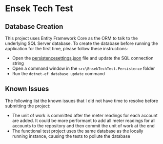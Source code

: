 # Ensek Tech Test

## Database Creation

This project uses Entity Framework Core as the ORM to talk to the underlying SQL Server database. To create the database before running the application for the first time, please follow these instructions:

* Open the [persistencesettings.json](src/EnsekTechTest.Persistence/persistencesettings.json) file and update the SQL connection string
* Open a command window in the `src\EnsekTechTest.Persistence` folder
* Run the `dotnet-ef database update` command

## Known Issues

The following list the known issues that I did not have time to resolve before submitting the project:

* The unit of work is committed after the meter readings for each account are added. It could be more performant to add all meter readings for all accounts to the repository and then commit the unit of work at the end
* The functional test project uses the same database as the locally running instance, causing the tests to pollute the database